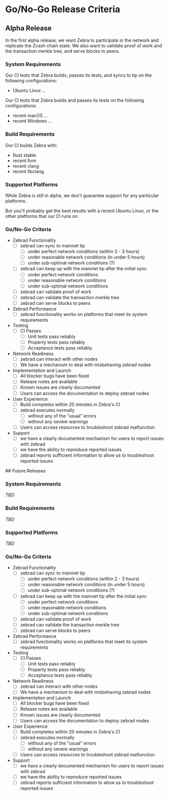 # Go/No-Go Release Criteria

## Alpha Release

In the first alpha release, we want Zebra to participate in the network and replicate the Zcash chain state. We also want to validate proof of work and the transaction merkle tree, and serve blocks to peers.

### System Requirements

Our CI tests that Zebra builds, passes its tests, and syncs to tip on the following configurations:
* Ubuntu Linux ...

Our CI tests that Zebra builds and passes its tests on the following configurations:
* recent macOS ...
* recent Windows ...

### Build Requirements

Our CI builds Zebra with:
* Rust stable
* recent llvm
* recent clang
* recent libclang

### Supported Platforms

While Zebra is still in alpha, we don't guarantee support for any particular platforms.

But you'll probably get the best results with a recent Ubuntu Linux, or the other platforms that our CI runs on.

### Go/No-Go Criteria

- Zebrad Functionality
    - [ ] zebrad can sync to mainnet tip
        - [ ] under perfect network conditions (within 2 - 3 hours)
        - [ ] under reasonable network conditions (in under 5 hours)
        - [ ] under sub-optimal network conditions (?)
    - [ ] zebrad can keep up with the mainnet tip after the initial sync
        - [ ] under perfect network conditions
        - [ ] under reasonable network conditions
        - [ ] under sub-optimal network conditions
    - [ ] zebrad can validate proof of work
    - [ ] zebrad can validate the transaction merkle tree
    - [ ] zebrad can serve blocks to peers
- Zebrad Performance
    - [ ] zebrad functionality works on platforms that meet its system requirements
- Testing
    - [ ] CI Passes
        - [ ] Unit tests pass reliably
        - [ ] Property tests pass reliably
        - [ ] Acceptance tests pass reliably
- Network Readiness
    - [ ] zebrad can interact with other nodes
    - [ ] We have a mechanism to deal with misbehaving zebrad nodes
- Implementation and Launch
    - [ ] All blocker bugs have been fixed
    - [ ] Release notes are available
    - [ ] Known issues are clearly documented
    - [ ] Users can access the documentation to deploy zebrad nodes
- User Experience
    - [ ] Build completes within 20 minutes in Zebra's CI
    - [ ] zebrad executes normally
        - [ ] without any of the "usual" errors
        - [ ] without any severe warnings
    - [ ] Users can access resources to troubleshoot zebrad malfunction
- Support
    - [ ] we have a clearly documented mechanism for users to report issues with zebrad
    - [ ] we have the ability to reproduce reported issues
    - [ ] zebrad reports sufficient information to allow us to troubleshoot reported issues

## Future Releases

### System Requirements

_TBD_

### Build Requirements

_TBD_

### Supported Platforms

_TBD_

### Go/No-Go Criteria

- Zebrad Functionality
    - [ ] zebrad can sync to mainnet tip
        - [ ] under perfect network conditions (within 2 - 3 hours)
        - [ ] under reasonable network conditions (in under 5 hours)
        - [ ] under sub-optimal network conditions (?)
    - [ ] zebrad can keep up with the mainnet tip after the initial sync
        - [ ] under perfect network conditions
        - [ ] under reasonable network conditions
        - [ ] under sub-optimal network conditions
    - [ ] zebrad can validate proof of work
    - [ ] zebrad can validate the transaction merkle tree
    - [ ] zebrad can serve blocks to peers
- Zebrad Performance
    - [ ] zebrad functionality works on platforms that meet its system requirements
- Testing
    - [ ] CI Passes
        - [ ] Unit tests pass reliably
        - [ ] Property tests pass reliably
        - [ ] Acceptance tests pass reliably
- Network Readiness
    - [ ] zebrad can interact with other nodes
    - [ ] We have a mechanism to deal with misbehaving zebrad nodes
- Implementation and Launch
    - [ ] All blocker bugs have been fixed
    - [ ] Release notes are available
    - [ ] Known issues are clearly documented
    - [ ] Users can access the documentation to deploy zebrad nodes
- User Experience
    - [ ] Build completes within 20 minutes in Zebra's CI
    - [ ] zebrad executes normally
        - [ ] without any of the "usual" errors
        - [ ] without any severe warnings
    - [ ] Users can access resources to troubleshoot zebrad malfunction
- Support
    - [ ] we have a clearly documented mechanism for users to report issues with zebrad
    - [ ] we have the ability to reproduce reported issues
    - [ ] zebrad reports sufficient information to allow us to troubleshoot reported issues